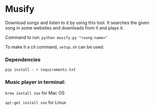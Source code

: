 # Musify
Download songs and listen to it by using this tool. It searches the given song in some websites and downloads from it and plays it.

Command to run:
```python musify.py "<song-name>"```

To make it a cli command, `setup.sh` can be used.

### Dependencies
```pip install - r requirements.txt```

### Music player in terminal:
`brew install sox` for Mac OS

`apt-get install sox` for Linux
